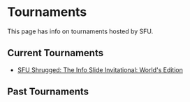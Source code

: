 # Tournaments

This page has info on tournaments hosted by SFU.

## Current Tournaments

 * [SFU Shrugged: The Info Slide Invitational: World's Edition](./2015shrugged)

## Past Tournaments